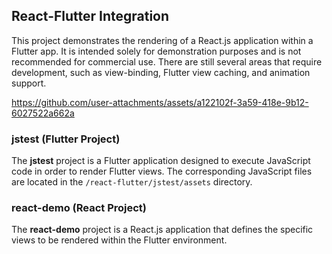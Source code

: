 
## React-Flutter Integration

This project demonstrates the rendering of a React.js application within a Flutter app. It is intended solely for demonstration purposes and is not recommended for commercial use. There are still several areas that require development, such as view-binding, Flutter view caching, and animation support.


https://github.com/user-attachments/assets/a122102f-3a59-418e-9b12-6027522a662a



### jstest (Flutter Project)

The **jstest** project is a Flutter application designed to execute JavaScript code in order to render Flutter views. The corresponding JavaScript files are located in the `/react-flutter/jstest/assets` directory.

### react-demo (React Project)

The **react-demo** project is a React.js application that defines the specific views to be rendered within the Flutter environment.
